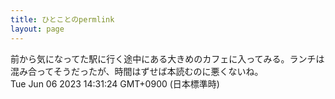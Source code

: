 ```yaml
---
title: ひとことのpermlink
layout: page
---
```

<div class="box" dt="1686029484525">
  前から気になってた駅に行く途中にある大きめのカフェに入ってみる。ランチは混み合ってそうだったが、時間はずせば本読むのに悪くないね。
  <div class="content is-small">Tue Jun 06 2023 14:31:24 GMT+0900 (日本標準時)</div>
</div>